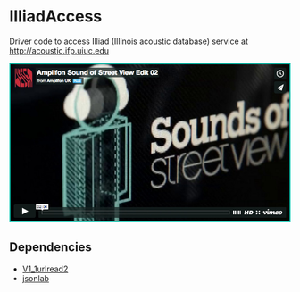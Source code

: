 IlliadAccess
============

Driver code to access Illiad (Illinois acoustic database) service at http://acoustic.ifp.uiuc.edu

[![ScreenShot](https://raw.githubusercontent.com/Amplifon/Sounds-of-Street-View-Framework/master/src/img/vimeo-img.jpg)](http://www.youtube.com/embed/LasqZwXG37g)

## Dependencies

- [V1_1urlread2](http://undocumentedmatlab.com/blog/expanding-urlreads-capabilities)
- [jsonlab](http://www.mathworks.com/matlabcentral/fileexchange/33381-jsonlab--a-toolbox-to-encode-decode-json-files-in-matlab-octave)

